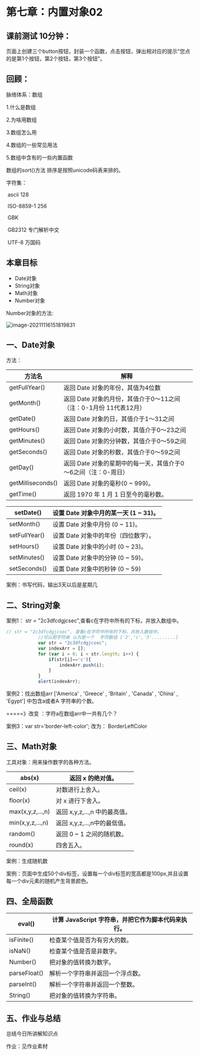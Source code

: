 # 第七章：内置对象02

## 课前测试 10分钟：

页面上创建三个button按钮，封装一个函数，点击按钮，弹出相对应的提示"您点的是第1个按钮，第2个按钮，第3个按钮"。

## 回顾：

脉络体系：数组

1.什么是数组

2.为啥用数组 

3.数组怎么用 

4.数组的一些常见用法 

5.数组中含有的一些内置函数 



数组的sort()方法  排序是按照unicode码表来排的。

字符集：

​		ascii 128

​		ISO-8859-1   256

​		GBK 

​		GB2312 专门解析中文

​		UTF-8 万国码 

## 本章目标 

- Date对象
- String对象  
- Math对象 
- Number对象  

Number对象的方法: 

![image-20211116151819831](https://gitee.com/Yawpot/cloudimages/raw/master/img/image-20211116151819831.png)

## 一、Date对象   

方法：

| 方法名            | 解释                                                         |
| ----------------- | ------------------------------------------------------------ |
| getFullYear()     | 返回 Date 对象的年份，其值为4位数                            |
| getMonth()        | 返回 Date 对象的月份，其值介于0～11之间（注：0-1月份  11代表12月） |
| getDate()         | 返回 Date 对象的日，其值介于1～31之间                        |
| getHours()        | 返回 Date 对象的小时数，其值介于0～23之间                    |
| getMinutes()      | 返回 Date 对象的分钟数，其值介于0～59之间                    |
| getSeconds()      | 返回 Date 对象的秒数，其值介于0～59之间                      |
| getDay()          | 返回 Date 对象的星期中的每一天，其值介于0～6之间（注：0-周日） |
| getMilliseconds() | 返回 Date 对象的毫秒(0 ~ 999)。                              |
| getTime()         | 返回 1970 年 1 月 1 日至今的毫秒数。                         |

| setDate()     | 设置 Date 对象中月的某一天 (1 ~ 31)。 |
| ------------- | ------------------------------------- |
| setMonth()    | 设置 Date 对象中月份 (0 ~ 11)。       |
| setFullYear() | 设置 Date 对象中的年份（四位数字）。  |
| setHours()    | 设置 Date 对象中的小时 (0 ~ 23)。     |
| setMinutes()  | 设置 Date 对象中的分钟 (0 ~ 59)。     |
| setSeconds()  | 设置 Date 对象中的秒钟 (0 ~ 59)       |

案例：书写代码，输出3天以后是星期几 

## 二、String对象 

案例1： str = "2c3dfcdgjcsec",查看c在字符中所有的下标，并放入数组中。

```js
// str = "2c3dfcdgjcsec", 查看c在字符中所有的下标，并放入数组中。
			//可以把字符串 认为是一个  字符数组 ['2','c','3'.........]
			var str = "2c3dfcdgjcsec";
			var indexArr = [];
			for (var i = 0; i < str.length; i++) {
				if(str[i]=='c'){
					indexArr.push(i);
				}
			}
			alert(indexArr);
```

案例2：找出数组arr ['America' , 'Greece' , 'Britain' , 'Canada' , 'China' , 'Egypt'] 中包含a或者A 字符串的个数。

=====》改变 ：字符a在数组arr中一共有几个？

案例3：var str='border-left-color';  改为： BorderLeftColor

## 三、Math对象

   工具对象：用来操作数字的各种方法。

| abs(x)           | 返回 x 的绝对值。             |
| ---------------- | ----------------------------- |
| ceil(x)          | 对数进行上舍入。              |
| floor(x)         | 对 x 进行下舍入。             |
| max(x,y,z,...,n) | 返回 x,y,z,...,n 中的最高值。 |
| min(x,y,z,...,n) | 返回 x,y,z,...,n中的最低值。  |
| random()         | 返回 0 ~ 1 之间的随机数。     |
| round(x)         | 四舍五入。                    |

案例：生成随机数

案例：页面中生成50个div标签，设置每一个div标签的宽高都是100px,并且设置每一个div元素的随机产生背景颜色。

## 四、全局函数

| eval()       | 计算 JavaScript 字符串，并把它作为脚本代码来执行。 |
| ------------ | -------------------------------------------------- |
| isFinite()   | 检查某个值是否为有穷大的数。                       |
| isNaN()      | 检查某个值是否是非数字。                           |
| Number()     | 把对象的值转换为数字。                             |
| parseFloat() | 解析一个字符串并返回一个浮点数。                   |
| parseInt()   | 解析一个字符串并返回一个整数。                     |
| String()     | 把对象的值转换为字符串。                           |

## 五、作业与总结

总结今日所讲解知识点

作业：见作业素材